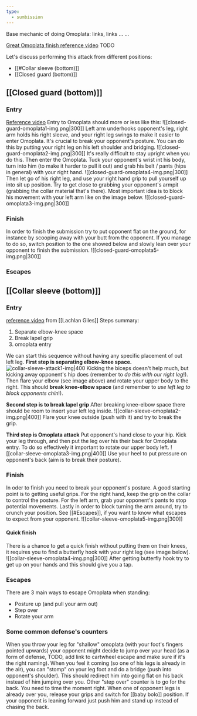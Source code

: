 ```yaml
---
type:
  - sumbission
---
```


Base mechanic of doing Omoplata:
links, links
...
...

[Great Omoplata finish reference video](https://www.youtube.com/watch?v=AHCYSGbEGHM&ab_channel=JonThomasBJJ) TODO





Let's discuss performing this attack from different positions:
- [[#Collar sleeve (bottom)]]
- [[Closed guard (bottom)]]
## [[Closed guard (bottom)]]
### Entry
[Reference video](https://www.youtube.com/watch?v=Hx8bnQx2slc&ab_channel=BJJFanatics)
Entry to Omoplata should more or less like this:
![[closed-guard-omoplata1-img.png|300]]
Left arm underhooks opponent's leg, right arm holds his right sleeve, and your right leg swings to make it easier to enter Omoplata. It's crucial to break your opponent's posture. You can do this by putting your right leg on his left shoulder and bridging.
![[closed-guard-omoplata2-img.png|300]]
It's really difficult to stay upright when you do this. Then enter the Omoplata. Tuck your opponent's wrist int his body, turn into him (to make it harder to pull it out) and grab his belt / pants (hips in general) with your right hand. 
![[closed-guard-omoplata4-img.png|300]]
Then let go of his right leg, and use your right hand grip to pull yourself up into sit up position. Try to get close to grabbing your opponent's armpit (grabbing the collar material that's there). Most important idea is to block his movement with your left arm like on the image below.
![[closed-guard-omoplata3-img.png|300]]
### Finish
In order to finish the submission try to put opponent flat on the ground, for instance by scooping away with your butt from the opponent. If you manage to do so, switch position to the one showed below and slowly lean over your opponent to finish the submission.
![[closed-guard-omoplata5-img.png|300]]
### Escapes
## [[Collar sleeve (bottom)]]
### Entry
[reference video](https://www.youtube.com/watch?v=l3RDx45pfm0&ab_channel=AbsoluteMMAStKilda-Melbourne) from [[Lachlan Giles]]
Steps summary:
1. Separate elbow-knee space
2. Break lapel grip
3. omoplata entry

We can start this sequence without having any specific placement of out left leg.
**First step is separating elbow-knee space.** 
![collar-sleeve-attack1-img|400](collar-sleeve-omoplata1-img.png)
 Kicking the biceps doesn't help much, but kicking away opponent's hip does (remember to *do this with our right leg*!). Then flare your elbow (see image above) and rotate your upper body to the right. This should **break knee-elbow space** (and remember to *use left leg to block opponents chin*!).
 
**Second step is to break lapel grip**
After breaking knee-elbow space there should be room to insert your left leg inside.
![[collar-sleeve-omoplata2-img.png|400]]
Flare your knee outside (push with it) and try to break the grip.

**Third step is Omoplata attack**
Put opponent's hand close to your hip. Kick your leg through, and then put the leg over his their back for Omoplata entry. To do so effectively it important to rotate our upper body left.
![[collar-sleeve-omoplata3-img.png|400]]
Use your heel to put pressure on opponent's back (aim is to break their posture).

### Finish
In oder to finish you need to break your opponent's posture. A good starting point is to getting useful grips. For the right hand, keep the grip on the collar to control the posture. For the left arm, grab your opponent's pants to stop potential movements. Lastly in order to block turning the arm around, try to crunch your position. See [[#Escapes]], if you want to know what escapes to expect from your opponent.
![[collar-sleeve-omoplata5-img.png|300]]


#### Quick finish
There is a chance to get a quick finish without putting them on their knees, it requires you to find a butterfly hook with your right leg (see image below).
![[collar-sleeve-omoplata4-img.png|300]]
After getting butterfly hook try to get up on your hands and this should give you a tap.
### Escapes
There are 3 main ways to escape Omoplata when standing:
- Posture up (and pull your arm out)
- Step over
- Rotate your arm



### Some common defense's counters
When you throw your leg for "shallow" omoplata (with your foot's fingers pointed upwards) your opponent might decide to jump over your head (as a form of defense, TODO, add link to cartwheel escape and make sure if it's the right naming). When you feel it coming (so one of his legs is already in the air), you can "stomp" on your leg foot and do a bridge (push into opponent's shoulder). This should redirect him into going flat on his back instead of him jumping over you.
Other "step over" counter is to go for the back. You need to time the moment right. When one of opponent legs is already over you, release your grips and switch for [[baby bolo]] position. If your opponent is leaning forward just push him and stand up instead of chasing the back. 


